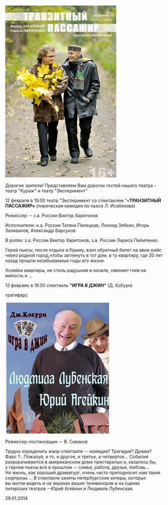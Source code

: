 ![](image-01.jpg)


Дорогие зрители! Представляем Вам дорогих гостей нашего театра - театр "Кураж" и театр "Эксперимент"


12 февраля в 19.00 театр "Эксперимент со спектаклем "«**ТРАНЗИТНЫЙ ПАССАЖИР»** (лирическая комедия по пьесе Л. Исабекова)


Режиссер -- з.а. России Виктор Харитонов


Исполнители: н.а. России Татяна Пилецкая, Леонид Зябкин, Игорь Заливалов, Александр Барсуков


В ролях: з.а. России Виктор Харитонов, з.а. России Лариса Пилипенко


Герой пьесы, после отдыха в Крыму, взял обратный билет на авиа-рейс через родной город,чтобы заглянуть в тот дом, в ту квартиру, где 20 лет назад прошли незабываемые годы его жизни.


Хозяйка квартиры, не столь радушная в начале, сменяет гнев на милость и ...


13 февраяо в 19.00 спектакль **"ИГРА В ДЖИН"** (Д. Кобурн)


трагифарс


![](../igra-v-dzhin/image-01.jpg)


Режиссер-постановщик -- В. Сиваков


Трудно определить жанр спектакля -- комедия? Трагедия? Драма? Фарс ?.. Пожалуй, и то, и другое, и третье, и четвертое… События разворачиваются в американском доме престарелых и, казалось бы, у героев пьесы все в прошлом -- семья, работа, друзья, любовь… Но жизнь, как хороший драматург, очень часто преподносит нам такие сюрпризы … В спектакле заняты петербургские актеры, которых вы могли видеть и на экранах ваших телевизоров и на сценах питерских театров --Юрий Агейкин и Людмила Лубенская.


29.01.2014